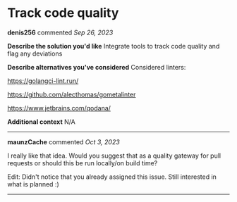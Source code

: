 # Track code quality

**denis256** commented *Sep 26, 2023*

**Describe the solution you'd like**
Integrate tools to track code quality and flag any deviations  

**Describe alternatives you've considered**
Considered linters:

https://golangci-lint.run/

https://github.com/alecthomas/gometalinter

https://www.jetbrains.com/qodana/

**Additional context**
N/A
<br />
***


**maunzCache** commented *Oct 3, 2023*

I really like that idea. Would you suggest that as a quality gateway for pull requests or should this be run locally/on build time?

Edit: Didn't notice that you already assigned this issue. Still interested in what is planned :)
***

